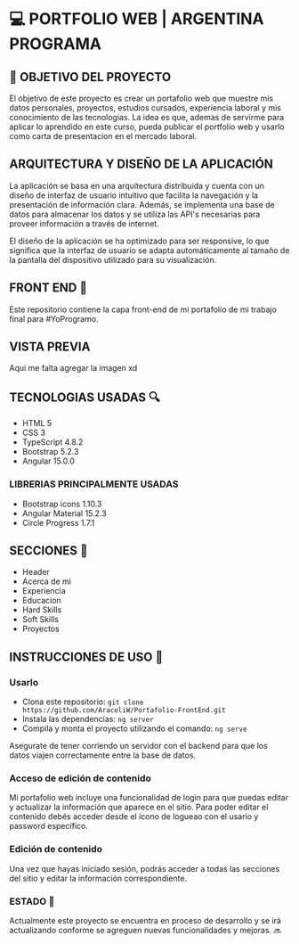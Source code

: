 # 💻 PORTFOLIO WEB | ARGENTINA PROGRAMA

## 📍 OBJETIVO DEL PROYECTO
El objetivo de este proyecto es crear un portafolio web que muestre mis datos personales, proyectos, estudios cursados, experiencia laboral y mis conocimiento de las tecnologias. La idea es que, ademas de servirme para aplicar lo aprendido en este curso, pueda publicar el portfolio web y usarlo como carta de presentacion en el mercado laboral.


## ARQUITECTURA Y DISEÑO DE LA APLICACIÓN
La aplicación se basa en una arquitectura distribuida y cuenta con un diseño de interfaz de usuario intuitivo que facilita la navegación y la presentación de información clara. Además, se implementa una base de datos para almacenar los datos y se utiliza las API's necesarias para proveer información a través de internet.

El diseño de la aplicación se ha optimizado para ser responsive, lo que significa que la interfaz de usuario se adapta automáticamente al tamaño de la pantalla del dispositivo utilizado para su visualización.


## FRONT END 🎨
Este repositorio contiene la capa front-end de mi portafolio de mi trabajo final para #YoProgramo.

## VISTA PREVIA
Aqui me falta agregar la imagen xd



## TECNOLOGIAS USADAS 🔍
- HTML 5
- CSS 3
- TypeScript 4.8.2
- Bootstrap 5.2.3
- Angular 15.0.0

### LIBRERIAS PRINCIPALMENTE USADAS
- Bootstrap icons 1.10.3
- Angular Material 15.2.3
- Circle Progress 1.7.1


## SECCIONES 💼
- Header
- Acerca de mi
- Experiencia
- Educacion
- Hard Skills
- Soft Skills
- Proyectos


## INSTRUCCIONES DE USO 🚀
### Usarlo
- Clona este repositorio: 
    `git clone https://github.com/AraceliW/Portafolio-FrontEnd.git`
- Instala las dependencias: 
    `ng server`
- Compila y monta el proyecto utilizando el comando: 
    `ng serve`

Asegurate de tener corriendo un servidor con el backend para que los datos viajen correctamente entre la base de datos.

### Acceso de edición de contenido
Mi portafolio web incluye una funcionalidad de login para que puedas editar y actualizar la información que aparece en el sitio. Para poder editar el contenido debés acceder desde el ícono de logueao con el usario y password específico.

### Edición de contenido
Una vez que hayas iniciado sesión, podrás acceder a todas las secciones del sitio y editar la información correspondiente.


### ESTADO  🚧
Actualmente este proyecto se encuentra en proceso de desarrollo y se irá actualizando conforme se agreguen nuevas funcionalidades y mejoras. 🔜
